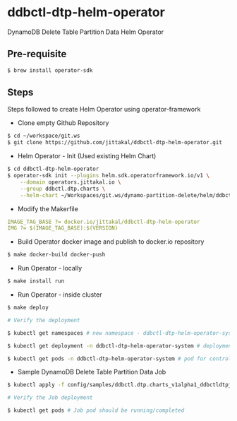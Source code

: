 # ddbctl-dtp-helm-operator

DynamoDB Delete Table Partition Data Helm Operator

## Pre-requisite

```bash
$ brew install operator-sdk
```

## Steps

Steps followed to create Helm Operator using operator-framework

- Clone empty Github Repository

```bash
$ cd ~/workspace/git.ws
$ git clone https://github.com/jittakal/ddbctl-dtp-helm-operator.git
```

- Helm Operator - Init (Used existing Helm Chart)

```bash
$ cd ddbctl-dtp-helm-operator
$ operator-sdk init --plugins helm.sdk.operatorframework.io/v1 \
    --domain operators.jittakal.io \
    --group ddbctl.dtp.charts \
    --helm-chart ~/Workspaces/git.ws/dynamo-partition-delete/helm/ddbctl-dtp-job/
```

- Modify the Makerfile

```yaml
IMAGE_TAG_BASE ?= docker.io/jittakal/ddbctl-dtp-helm-operator
IMG ?= $(IMAGE_TAG_BASE):$(VERSION)
```

- Build Operator docker image and publish to docker.io repository

```bash
$ make docker-build docker-push
```

- Run Operator - locally

```bash
$ make install run
```
- Run Operator - inside cluster

```bash
$ make deploy

# Verify the deployment

$ kubectl get namespaces # new namespace - ddbctl-dtp-helm-operator-system

$ kubectl get deployment -n ddbctl-dtp-helm-operator-system # deployment for controller manager

$ kubectl get pods -n ddbctl-dtp-helm-operator-system # pod for controller-manager

```

- Sample DynamoDB Delete Table Partition Data Job

```bash
$ kubectl apply -f config/samples/ddbctl.dtp.charts_v1alpha1_ddbctldtpjob.yaml

# Verify the Job deployment

$ kubectl get pods # Job pod should be running/completed
```
